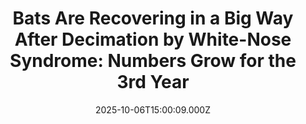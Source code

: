 ---
title: "Bats Are Recovering in a Big Way After Decimation by White-Nose Syndrome: Numbers Grow for the 3rd Year"
date: 2025-10-06T15:00:09.000Z
category: Human Kindness
externalLink: "https://www.goodnewsnetwork.org/bats-are-recovering-in-a-big-way-after-decimation-by-white-nose-syndrome-numbers-grow-for-the-3rd-year/"
image: ""
excerpt: "In a positive development for a maligned animal, cave-roosting bat populations in Wisconsin are recovering from a fungal epidemic. Wildlife authorities are reporting that for the third year in a row, the state’s bat populations seem to be rising. Numbers of little brown bats, big brown bats, tricolored bats, and northern long-eared bats are estimated […] The post Bats Are…"
---